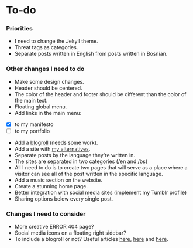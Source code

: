 # To-do

### Priorities

* I need to change the Jekyll theme.
* Threat tags as categories.
* Separate posts written in English from posts written in Bosnian.

### Other changes I need to do

* Make some design changes.
* Header should be centered.
* The color of the header and footer should be different than the color of the main text.
* Floating global menu.
* Add links in the main menu:
* [x] to my manifesto
* [ ] to my portfolio
* Add a [blogroll](https://aleksandartodorovic.wordpress.com/friends/) (needs some work).
* Add a site with [my alternatives](https://aleksandartodorovic.wordpress.com/my-alternatives/).
* Separate posts by the language they're written in.
* The sites are separated in two categories (/en and /bs)
* All I need to do is to create two pages that will serve as a place where a visitor can see all of the post written in the specific language.
* Add a music section on the website.
* Create a stunning home page.
* Better integration with social media sites (implement my Tumblr profile)
* Sharing options below every single post.

### Changes I need to consider

* More creative ERROR 404 page?
* Social media icons on a floating right sidebar?
* To include a blogroll or not? Useful articles [here](http://www.bloggersentral.com/2012/10/do-you-really-need-blogroll.html), [here](http://www.blogworld.com/2010/08/17/to-blogroll-or-not-to-blogroll/) and [here](http://www.chrisg.com/another-good-reason-to-not-have-a-blogroll/).
